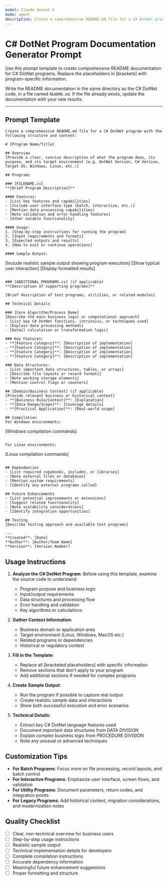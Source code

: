 ```yaml
---
model: Claude Sonnet 4
mode: agent
description: Create a comprehensive README.md file for a C# DotNet program with detailed structure and content.
---
```

# C# DotNet Program Documentation Generator Prompt

Use this prompt template to create comprehensive README documentation for C# DotNet programs. Replace the placeholders in [brackets] with program-specific information.

Write the README documentation in the same directory as the C# DotNet code, in a file named `README.md`. If the file already exists, update the documentation with your new results.

---

## Prompt Template

```
Create a comprehensive README.md file for a C# DotNet program with the following structure and content:

# [Program Name/Title]

## Overview
[Provide a clear, concise description of what the program does, its purpose, and its target environment (e.g. DotNet Version, C# Version, Target OS: Windows, Linux, etc.)]

## Programs

### [FILENAME.cs]
**[Brief Program Description]**

#### Features:
- [List key features and capabilities]
- [Include user interface type (batch, interactive, etc.)]
- [Mention data processing capabilities]
- [Note validation and error handling features]
- [Other notable functionality]

#### Usage:
1. [Step-by-step instructions for running the program]
2. [Input requirements and formats]
3. [Expected outputs and results]
4. [How to exit or continue operations]

#### Sample Output:
```
[Include realistic sample output showing program execution]
[Show typical user interaction]
[Display formatted results]
```

### [ADDITIONAL_PROGRAMS.cs] (if applicable)
**[Description of supporting programs]**

[Brief description of test programs, utilities, or related modules]

## Technical Details

### [Core Algorithm/Process Name]
[Describe the main business logic or computational approach]
- [List key C# DotNet functions, intrinsics, or techniques used]
- [Explain data processing methods]
- [Detail calculation or transformation logic]

### Key Features:
- **[Feature Category]**: [Description of implementation]
- **[Feature Category]**: [Description of implementation]
- **[Feature Category]**: [Description of implementation]
- **[Feature Category]**: [Description of implementation]

### Data Structures:
- [List important data structures, tables, or arrays]
- [Describe file layouts or record formats]
- [Note working storage elements]
- [Mention control flags or counters]

## [Domain/Business Context] (if applicable)
[Provide relevant business or historical context]
- **[Business Rule/Context]**: [Explanation]
- **[Data Range/Scope]**: [Coverage details]
- **[Practical Application]**: [Real-world usage]

## Compilation
For Windows environments:
```
[Windows compilation commands]
```

For Linux environments:
```
[Linux compilation commands]
```

## Dependencies
- [List required copybooks, includes, or libraries]
- [Note external files or databases]
- [Mention system requirements]
- [Identify any external programs called]

## Future Enhancements
- [List potential improvements or extensions]
- [Suggest related functionality]
- [Note scalability considerations]
- [Identify integration opportunities]

## Testing
[Describe testing approach and available test programs]

---
**Created**: [Date]  
**Author**: [Author/Team Name]  
**Version**: [Version Number]
```

## Usage Instructions

1. **Analyze the C# DotNet Program**: Before using this template, examine the source code to understand:
   - Program purpose and business logic
   - Input/output requirements
   - Data structures and processing flow
   - Error handling and validation
   - Key algorithms or calculations

2. **Gather Context Information**:
   - Business domain or application area
   - Target environment (Linux, Windows, MacOS etc.)
   - Related programs or dependencies
   - Historical or regulatory context

3. **Fill in the Template**:
   - Replace all [bracketed placeholders] with specific information
   - Remove sections that don't apply to your program
   - Add additional sections if needed for complex programs

4. **Create Sample Output**:
   - Run the program if possible to capture real output
   - Create realistic sample data and interactions
   - Show both successful execution and error scenarios

5. **Technical Details**:
   - Extract key C# DotNet language features used
   - Document important data structures from DATA DIVISION
   - Explain complex business logic from PROCEDURE DIVISION
   - Note any unusual or advanced techniques

## Customization Tips

- **For Batch Programs**: Focus more on file processing, record layouts, and batch control
- **For Interactive Programs**: Emphasize user interface, screen flows, and validation
- **For Utility Programs**: Document parameters, return codes, and integration points
- **For Legacy Programs**: Add historical context, migration considerations, and modernization notes

## Quality Checklist

- [ ] Clear, non-technical overview for business users
- [ ] Step-by-step usage instructions
- [ ] Realistic sample output
- [ ] Technical implementation details for developers
- [ ] Complete compilation instructions
- [ ] Accurate dependency information
- [ ] Meaningful future enhancement suggestions
- [ ] Proper formatting and structure